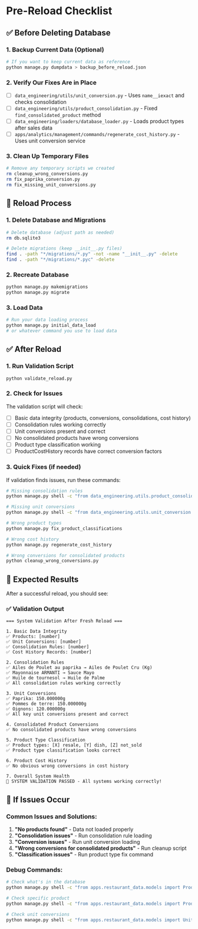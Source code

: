 # Pre-Reload Checklist

## ✅ Before Deleting Database

### 1. Backup Current Data (Optional)
```bash
# If you want to keep current data as reference
python manage.py dumpdata > backup_before_reload.json
```

### 2. Verify Our Fixes Are in Place
- [ ] `data_engineering/utils/unit_conversion.py` - Uses `name__iexact` and checks consolidation
- [ ] `data_engineering/utils/product_consolidation.py` - Fixed `find_consolidated_product` method
- [ ] `data_engineering/loaders/database_loader.py` - Loads product types after sales data
- [ ] `apps/analytics/management/commands/regenerate_cost_history.py` - Uses unit conversion service

### 3. Clean Up Temporary Files
```bash
# Remove any temporary scripts we created
rm cleanup_wrong_conversions.py
rm fix_paprika_conversion.py
rm fix_missing_unit_conversions.py
```

## 🔄 Reload Process

### 1. Delete Database and Migrations
```bash
# Delete database (adjust path as needed)
rm db.sqlite3

# Delete migrations (keep __init__.py files)
find . -path "*/migrations/*.py" -not -name "__init__.py" -delete
find . -path "*/migrations/*.pyc" -delete
```

### 2. Recreate Database
```bash
python manage.py makemigrations
python manage.py migrate
```

### 3. Load Data
```bash
# Run your data loading process
python manage.py initial_data_load
# or whatever command you use to load data
```

## ✅ After Reload

### 1. Run Validation Script
```bash
python validate_reload.py
```

### 2. Check for Issues
The validation script will check:
- [ ] Basic data integrity (products, conversions, consolidations, cost history)
- [ ] Consolidation rules working correctly
- [ ] Unit conversions present and correct
- [ ] No consolidated products have wrong conversions
- [ ] Product type classification working
- [ ] ProductCostHistory records have correct conversion factors

### 3. Quick Fixes (if needed)
If validation finds issues, run these commands:

```bash
# Missing consolidation rules
python manage.py shell -c "from data_engineering.utils.product_consolidation import ProductConsolidationService; ProductConsolidationService().load_legacy_consolidation_rules()"

# Missing unit conversions
python manage.py shell -c "from data_engineering.utils.unit_conversion import unit_conversion_service; unit_conversion_service.load_legacy_unit_conversions_and_standards()"

# Wrong product types
python manage.py fix_product_classifications

# Wrong cost history
python manage.py regenerate_cost_history

# Wrong conversions for consolidated products
python cleanup_wrong_conversions.py
```

## 🎯 Expected Results

After a successful reload, you should see:

### ✅ Validation Output
```
=== System Validation After Fresh Reload ===

1. Basic Data Integrity
✅ Products: [number]
✅ Unit Conversions: [number]
✅ Consolidation Rules: [number]
✅ Cost History Records: [number]

2. Consolidation Rules
✅ Ailes de Poulet au paprika → Ailes de Poulet Cru (Kg)
✅ Mayonnaise ARMANTI → Sauce Mayo
✅ Huile de tournesol → Huile de Palme
✅ All consolidation rules working correctly

3. Unit Conversions
✅ Paprika: 150.000000g
✅ Pommes de terre: 150.000000g
✅ Oignons: 120.000000g
✅ All key unit conversions present and correct

4. Consolidated Product Conversions
✅ No consolidated products have wrong conversions

5. Product Type Classification
✅ Product types: [X] resale, [Y] dish, [Z] not_sold
✅ Product type classification looks correct

6. Product Cost History
✅ No obvious wrong conversions in cost history

7. Overall System Health
🎉 SYSTEM VALIDATION PASSED - All systems working correctly!
```

## 🚨 If Issues Occur

### Common Issues and Solutions:

1. **"No products found"** - Data not loaded properly
2. **"Consolidation issues"** - Run consolidation rule loading
3. **"Conversion issues"** - Run unit conversion loading
4. **"Wrong conversions for consolidated products"** - Run cleanup script
5. **"Classification issues"** - Run product type fix command

### Debug Commands:
```bash
# Check what's in the database
python manage.py shell -c "from apps.restaurant_data.models import Product; print(f'Products: {Product.objects.count()}')"

# Check specific product
python manage.py shell -c "from apps.restaurant_data.models import Product; p = Product.objects.filter(name__icontains='paprika').first(); print(f'Found: {p.name if p else \"None\"}')"

# Check unit conversions
python manage.py shell -c "from apps.restaurant_data.models import UnitConversion; print(f'Conversions: {UnitConversion.objects.count()}')"
```
